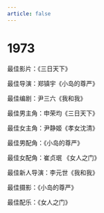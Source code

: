 ```yaml
---
article: false
---
```


# 1973

最佳影片：《三日天下》

最佳导演：郑镇宇《小岛的尊严》

最佳编剧：尹三六《我和我》

最佳男主角：申荣均《三日天下》

最佳女主角：尹静姬《孝女沈清》

最佳男配角：《小岛的尊严》

最佳女配角：崔贞珉 《女人之门》

最佳新人导演：李元世《我和我》

最佳摄影：《小岛的尊严》

最佳配乐：《女人之门》